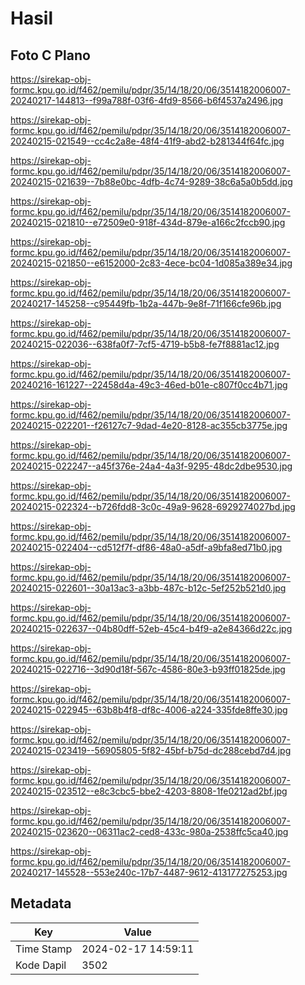 # Hasil

## Foto C Plano

https://sirekap-obj-formc.kpu.go.id/f462/pemilu/pdpr/35/14/18/20/06/3514182006007-20240217-144813--f99a788f-03f6-4fd9-8566-b6f4537a2496.jpg

https://sirekap-obj-formc.kpu.go.id/f462/pemilu/pdpr/35/14/18/20/06/3514182006007-20240215-021549--cc4c2a8e-48f4-41f9-abd2-b281344f64fc.jpg

https://sirekap-obj-formc.kpu.go.id/f462/pemilu/pdpr/35/14/18/20/06/3514182006007-20240215-021639--7b88e0bc-4dfb-4c74-9289-38c6a5a0b5dd.jpg

https://sirekap-obj-formc.kpu.go.id/f462/pemilu/pdpr/35/14/18/20/06/3514182006007-20240215-021810--e72509e0-918f-434d-879e-a166c2fccb90.jpg

https://sirekap-obj-formc.kpu.go.id/f462/pemilu/pdpr/35/14/18/20/06/3514182006007-20240215-021850--e6152000-2c83-4ece-bc04-1d085a389e34.jpg

https://sirekap-obj-formc.kpu.go.id/f462/pemilu/pdpr/35/14/18/20/06/3514182006007-20240217-145258--c95449fb-1b2a-447b-9e8f-71f166cfe96b.jpg

https://sirekap-obj-formc.kpu.go.id/f462/pemilu/pdpr/35/14/18/20/06/3514182006007-20240215-022036--638fa0f7-7cf5-4719-b5b8-fe7f8881ac12.jpg

https://sirekap-obj-formc.kpu.go.id/f462/pemilu/pdpr/35/14/18/20/06/3514182006007-20240216-161227--22458d4a-49c3-46ed-b01e-c807f0cc4b71.jpg

https://sirekap-obj-formc.kpu.go.id/f462/pemilu/pdpr/35/14/18/20/06/3514182006007-20240215-022201--f26127c7-9dad-4e20-8128-ac355cb3775e.jpg

https://sirekap-obj-formc.kpu.go.id/f462/pemilu/pdpr/35/14/18/20/06/3514182006007-20240215-022247--a45f376e-24a4-4a3f-9295-48dc2dbe9530.jpg

https://sirekap-obj-formc.kpu.go.id/f462/pemilu/pdpr/35/14/18/20/06/3514182006007-20240215-022324--b726fdd8-3c0c-49a9-9628-6929274027bd.jpg

https://sirekap-obj-formc.kpu.go.id/f462/pemilu/pdpr/35/14/18/20/06/3514182006007-20240215-022404--cd512f7f-df86-48a0-a5df-a9bfa8ed71b0.jpg

https://sirekap-obj-formc.kpu.go.id/f462/pemilu/pdpr/35/14/18/20/06/3514182006007-20240215-022601--30a13ac3-a3bb-487c-b12c-5ef252b521d0.jpg

https://sirekap-obj-formc.kpu.go.id/f462/pemilu/pdpr/35/14/18/20/06/3514182006007-20240215-022637--04b80dff-52eb-45c4-b4f9-a2e84366d22c.jpg

https://sirekap-obj-formc.kpu.go.id/f462/pemilu/pdpr/35/14/18/20/06/3514182006007-20240215-022716--3d90d18f-567c-4586-80e3-b93ff01825de.jpg

https://sirekap-obj-formc.kpu.go.id/f462/pemilu/pdpr/35/14/18/20/06/3514182006007-20240215-022945--63b8b4f8-df8c-4006-a224-335fde8ffe30.jpg

https://sirekap-obj-formc.kpu.go.id/f462/pemilu/pdpr/35/14/18/20/06/3514182006007-20240215-023419--56905805-5f82-45bf-b75d-dc288cebd7d4.jpg

https://sirekap-obj-formc.kpu.go.id/f462/pemilu/pdpr/35/14/18/20/06/3514182006007-20240215-023512--e8c3cbc5-bbe2-4203-8808-1fe0212ad2bf.jpg

https://sirekap-obj-formc.kpu.go.id/f462/pemilu/pdpr/35/14/18/20/06/3514182006007-20240215-023620--06311ac2-ced8-433c-980a-2538ffc5ca40.jpg

https://sirekap-obj-formc.kpu.go.id/f462/pemilu/pdpr/35/14/18/20/06/3514182006007-20240217-145528--553e240c-17b7-4487-9612-413177275253.jpg


## Metadata

| Key        | Value               |
| ---------- | ------------------- |
| Time Stamp | 2024-02-17 14:59:11 |
| Kode Dapil | 3502                |



